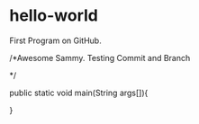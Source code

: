 # hello-world
First Program on GitHub. 

/*Awesome Sammy. Testing Commit and Branch

*/


public static void main(String args[]){



}

